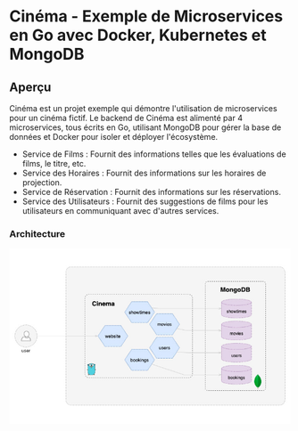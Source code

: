 # Cinéma - Exemple de Microservices en Go avec Docker, Kubernetes et MongoDB

## Aperçu

Cinéma est un projet exemple qui démontre l'utilisation de microservices pour un cinéma fictif.
Le backend de Cinéma est alimenté par 4 microservices, tous écrits en Go, utilisant MongoDB pour gérer la base de données et Docker pour isoler et déployer l'écosystème.

* Service de Films : Fournit des informations telles que les évaluations de films, le titre, etc.
* Service des Horaires : Fournit des informations sur les horaires de projection.
* Service de Réservation : Fournit des informations sur les réservations.
* Service des Utilisateurs : Fournit des suggestions de films pour les utilisateurs en communiquant avec d'autres services.

### Architecture

![Vue d'ensemble](docs/images/overview.jpg)

